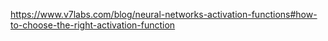 https://www.v7labs.com/blog/neural-networks-activation-functions#how-to-choose-the-right-activation-function
